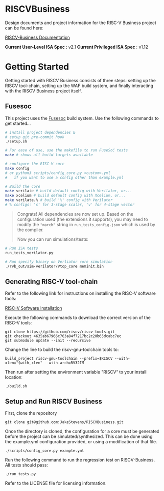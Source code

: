 # RISCVBusiness
Design documents and project information for the RISC-V Business project can be found here:

[RISCV-Business Documentation](https://wiki.itap.purdue.edu/display/RISC/RISCV-Business)

**Current User-Level ISA Spec :** v2.1
**Current Privileged ISA Spec :** v1.12

# Getting Started

Getting started with RISCV Business consists of three steps: setting up the RISCV tool-chain, setting up the WAF build system, and finally interacting with the RISCV Business project itself. 

## Fusesoc
This project uses the [Fusesoc](http://fusesoc.net/) build system.  Use the following commands to get started...

```bash
# install project dependencies &
# setup git pre-commit hook
./setup.sh

# For ease of use, use the makefile to run FuseSoC tests
make # shows all build targets available

# configure the RISC-V core
make config 
# or python3 scripts/config_core.py <custom>.yml
#   if you want to use a config other than example.yml

# Build the core
make verilate # build default config with Verilator, or...
make xcelium # build default config with Xcelium, or...
make verilate.% # build '%' config with Verilator
# % configs: 's' for 3-stage scalar, 'v' for 4-stage vector
```

> Congrats! All dependencies are now set up. Based on the configuration used (the extensions it supports), you may need to modify the `"march"` string in `run_tests_config.json` which is used by the compiler.
>
> Now you can run simulations/tests:


```bash
# Run ISA tests
run_tests_verilator.py

# Run specify binary on Verliator core simulation
./rvb_out/sim-verilator/Vtop_core meminit.bin
```

## Generating RISC-V tool-chain

Refer to the following link for instructions on installing the RISC-V software tools:

[RISC-V Software Installation](https://riscv.org/software-tools/)

Execute the following commands to download the correct version of the RISC-V tools:

~~~
git clone https://github.com/riscv/riscv-tools.git
git checkout 4635ab67966c763a84f7217bc2c20b65dcabc7ec
git submodule update --init --recursive
~~~

Change the line to build the riscv-gnu-toolchain tools to:

~~~
build_project riscv-gnu-toolchain --prefix=$RISCV --with-xlen="$with_xlen" --with-arch=RV32IM
~~~

Then run after setting the environment variable "RISCV" to your install location:

~~~
./build.sh
~~~

## Setup and Run RISCV Business

First, clone the repository

~~~
git clone git@github.com:JakeStevens/RISCVBusiness.git
~~~

Once the directory is cloned, the configuration for a core must be generated before the project can be simulated/synthesized. This can be done using the example.yml configuration provided, or using a modification of that file.

~~~
./scripts/config_core.py example.yml
~~~

Run the following command to run the regression test on RISCV-Business.  All tests should pass:

~~~
./run_tests.py
~~~

Refer to the LICENSE file for licensing information.
